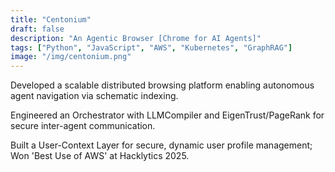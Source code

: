```yaml
---
title: "Centonium"
draft: false
description: "An Agentic Browser [Chrome for AI Agents]"
tags: ["Python", "JavaScript", "AWS", "Kubernetes", "GraphRAG"]
image: "/img/centonium.png"
---
```


Developed a scalable distributed browsing platform enabling autonomous agent navigation via schematic indexing.

Engineered an Orchestrator with LLMCompiler and EigenTrust/PageRank for secure inter-agent communication.

Built a User-Context Layer for secure, dynamic user profile management; Won 'Best Use of AWS' at Hacklytics 2025. 

